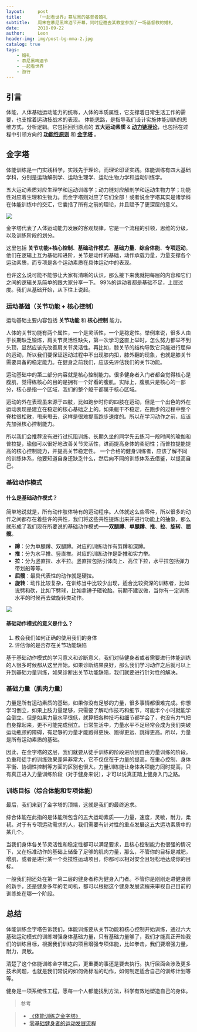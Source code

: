 ```yaml
---
layout:     post
title:      「一起看世界」慕尼黑的基督者婚礼
subtitle:   周末在慕尼黑啤酒节开幕，同时应邀去某教堂参加了一场基督教的婚礼
date:       2018-09-22
author:     Leon
header-img: img/post-bg-mma-2.jpg
catalog: true
tags:
    - 婚礼
    - 慕尼黑啤酒节
    - 一起看世界
    - 游行
---
```



## 引言

体能，人体基础运动能力的统称，人体的本质属性，它支撑着日常生活工作的需要，也支撑着运动技战术的表现。 体能思路，是指导我们设计实施体能训练的思维方式，分析逻辑。它包括回归原点的 **五大运动素质** & [**动力链理论**](http://qiubaiying.top/2017/07/10/%E4%BD%93%E8%83%BD%E8%AE%AD%E7%BB%83%E7%90%86%E8%AE%BA-%E4%B9%8B%E5%8A%A8%E5%8A%9B%E9%93%BE/)，也包括在过程中引领方向的 [**功能性原则**](http://qiubaiying.top/2017/07/10/%E4%BD%93%E8%83%BD%E8%AE%AD%E7%BB%83%E7%90%86%E8%AE%BA-%E4%B9%8B%E5%8A%9F%E8%83%BD%E6%80%A7/) 和 [**金字塔**](http://qiubaiying.top/2017/07/10/%E4%BD%93%E8%83%BD%E8%AE%AD%E7%BB%83%E7%90%86%E8%AE%BA-%E4%B9%8B%E9%87%91%E5%AD%97%E5%A1%94/) 。

## 金字塔

体能训练是一门实践科学，实践先于理论，而理论印证实践。体能训练有四大基础学科，分别是运动解剖学、运动生理学、运动生物力学和运动训练学。

五大运动素质对应生理学和运动训练学；动力链对应解剖学和运动生物力学；功能性对应着生理和生物力。而金字塔则对应了它们全部！或者说金字塔其实是诸学科在体能训练中的交汇，它囊括了所有之前的理论，并且赋予了更深层的意义。

![](https://ws4.sinaimg.cn/large/006tKfTcgy1fhg20ydk8uj30go0brwh1.jpg)

金字塔代表了人体运动能力发展的客观规律，它是一个流程的引领，思维的分级，以及训练阶段的划分。

这里包括 **关节功能+核心控制**、**基础动作模式**、**基础力量**、**综合体能**、**专项运动**。他们在逻辑上互为基础和进阶，关节是动作的基础，动作承载力量，力量支撑各个运动素质，而专项是各个运动素质在具体运动中的表现。

也许这么说可能不能够让大家有清晰的认识，那么接下来我就把每层的内容和它们之间的逻辑关系简单的跟大家分享一下。 99%的运动者都是基础不足，上层过度。我们从基础开始，从下往上说起。

### 运动基础（关节功能 + 核心控制）

运动基础主要内容包括 **关节功能** 和 **核心控制** 能力。

人体的关节功能有两个属性，一个是灵活性，一个是稳定性。举例来说，很多人由于长期缺乏锻炼，肩关节灵活性缺失，第一次学习竖直上举时，怎么努力都举不到头顶，显然应该先改善肩关节灵活性。再比如，膝关节的结构导致它只能进行屈伸的运动，所以我们要保证运动过程中不出现膝内扣，膝外翻的现象，也就是膝关节需要具备的稳定能力。在健身之前我们，应该先评估我们的关节功能。

运动基础中的第二部分内容就是核心控制能力。很多健身者入门者都会觉得核心是腹肌，觉得练核心的目的是拥有一个好看的腹肌。实际上，腹肌只是核心的一部分，核心是指一个区域，我们的整个躯干都属于核心区域。

运动的外在表现虽来源于四肢，比如跑步时你的四肢在运动，但是一个出色的外在运动表现是建立在稳定的核心基础之上的。如果躯干不稳定，在跑步的过程中整个脊柱很松散，甩来甩去，这样是很难提高跑步速度的。所以在学习动作之前，应该先加强核心控制能力。

所以我们会推荐没有进行过抗阻训练、长期久坐的同学先去练习一段时间的瑜伽和普拉提，瑜伽可以很好地改善关节灵活性，进而提高身体的柔韧性；而普拉提能提高的核心控制能力，并提高关节稳定性。
一个合格的健身训练者，应该了解不同的训练体系，他要知道自身还缺乏什么，然后向不同的训练体系去借鉴，以提高自己。

### 基础动作模式

#### 什么是基础动作模式？

简单地说就是，所有动作肢体特有的运动程序。人体就这么些零件，所以很多的动作之间都存在着些许的共性，我们将这些共性提炼出来并进行功能上的抽象，那么就形成了我们现在所要说的基础动作模式——**双腿蹲**、**单腿蹲**、**推**、**拉**、**旋转**、**屈髋**。

- **蹲**：分为单腿蹲、双腿蹲。对应的训练动作有剪蹲和深蹲。
- **推**：分为水平推、竖直推。对应的训练动作是卧推和实力举。
- **拉**：分为竖直拉、水平拉。竖直拉包括引体向上、高位下拉，水平拉包括弹力带划船等等。
- **屈髋**：最具代表性的动作就是硬拉。
- **旋转**：动作比较复杂，在训练当中比较少出现，适合比较资深的训练者，比如说劈和砍，比如下劈球，比如拿锤子砸轮胎。前期不建议做，当你有一定训练水平的时候再去做旋转类动作。

![](https://ws4.sinaimg.cn/large/006tKfTcgy1fhg20yeticj30go0ptdmg.jpg)

#### 基础动作模式的意义是什么？

1. 教会我们如何正确的使用我们的身体
2. 评估你的是否存在关节功能缺陷

基于基础动作模式的学习意义和诊断意义，我们对待健身者或者需要进行体能训练的人很多时候都从这里开始。如果诊断结果良好，那么我们学习动作之后就可以上升到基础力量训练，如果诊断出关节功能缺陷，我们就要进行针对性的解决。


### 基础力量（肌肉力量）

力量是所有运动素质的基础，如果你没有足够的力量，很多事情都很难完成。你想学习倒立，如果上肢力量足够，只需要了解动作技巧和细节，可能半个小时就能学会倒立。但是如果力量水平很低，就算把各种技巧和细节都学会了，也没有力气把自身撑起来，更不可能完成倒立。日常生活中，力量水平不足经常会成为我们突破运动瓶颈的障碍，有足够的力量才能跑得更快、跑得更远、跳得更高。所以，力量是所有运动素质的基础。

因此，在金字塔的这层，我们就要从徒手训练的阶段进阶到自由力量训练的阶段。负重和徒手的训练效果差异非常大，它不仅仅在于力量的提高，在重心控制、身体平衡、协调性控制等方面的区别也很大。力量训练能让身体各项能力同时提高，只有真正进入力量训练阶段（对于健身来说），才可以说真正踏上健身入门之路。

### 训练目标（综合体能和专项体能）

最后，我们来到了金字塔的顶端，这就是我们的最终追求。

综合体能在此指的是体能所包含的五大运动素质——力量，速度，灵敏，耐力，柔韧。对于有专项运动需求的人，我们需要有针对性的重点发展这五大运功素质中的某几个。

当我们身体各关节灵活性和稳定性都可以满足要求，且核心控制能力也很强的情况下，又在标准动作的基础上储备了足够的肌肉力量，那么，不管你的目标是减肥，增肌，或者是进行某一个竞技性运动项目，你都可以相对安全且轻松地达成你的目标。

一般我们把还处在第一第二层的健身者称为健身入门者。不管你是刚刚走进健身房的新手，还是健身多年的老司机，都可以根据这个健身发展流程来审视自己目前的训练处在哪一个阶段。

## 总结

体能训练金字塔告诉我们，体能训练要从关节功能和核心控制开始训练，通过六大基础运动模式的训练增强身体基础力量，只有基础力量够了，我们才能真正开始我们的训练目标，根据我们训练的项目增强专项体能，比如拳击，我们要增强力量，耐力，灵敏。

清楚了这个体能训练金字塔之后，更重要的事还是要去执行。执行层面会涉及更多技术问题，也就是我们常说的如何做标准的动作，如何制定适合自己的训练计划等等。

健身是一项系统性工程，愿每一个人都能找到方法，科学有效地塑造自己的身体。

>参考 

>- [《体能训练之金字塔》](https://zhuanlan.zhihu.com/p/20801623)
>- [零基础健身者的运动发展流程](http://www.jianshenjiaolian.com.cn/lingjichu-fazhan.html)